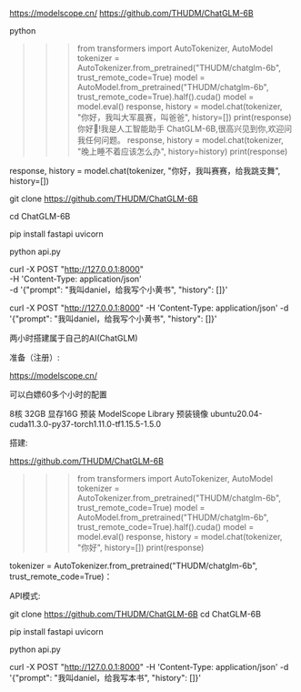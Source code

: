 
https://modelscope.cn/
https://github.com/THUDM/ChatGLM-6B


 




python

>>> from transformers import AutoTokenizer, AutoModel
>>> tokenizer = AutoTokenizer.from_pretrained("THUDM/chatglm-6b", trust_remote_code=True)
>>> model = AutoModel.from_pretrained("THUDM/chatglm-6b", trust_remote_code=True).half().cuda()
>>> model = model.eval()
>>> response, history = model.chat(tokenizer, "你好，我叫大军晨赛，叫爸爸", history=[])
>>> print(response)
你好👋!我是人工智能助手 ChatGLM-6B,很高兴见到你,欢迎问我任何问题。
>>> response, history = model.chat(tokenizer, "晚上睡不着应该怎么办", history=history)
>>> print(response)








response, history = model.chat(tokenizer, "你好，我叫赛赛，给我跳支舞", history=[])



git clone https://github.com/THUDM/ChatGLM-6B


cd ChatGLM-6B



pip install fastapi uvicorn

python api.py

curl -X POST "http://127.0.0.1:8000" \
-H 'Content-Type: application/json' \
-d '{"prompt": "我叫daniel，给我写个小黄书", "history": []}'

curl -X POST "http://127.0.0.1:8000" -H 'Content-Type: application/json' -d '{"prompt": "我叫daniel，给我写个小黄书", "history": []}'



两小时搭建属于自己的AI(ChatGLM)



准备（注册）:

https://modelscope.cn/

可以白嫖60多个小时的配置

8核 32GB 显存16G
预装 ModelScope Library
预装镜像 ubuntu20.04-cuda11.3.0-py37-torch1.11.0-tf1.15.5-1.5.0





搭建:

https://github.com/THUDM/ChatGLM-6B



>>> from transformers import AutoTokenizer, AutoModel
>>> tokenizer = AutoTokenizer.from_pretrained("THUDM/chatglm-6b", trust_remote_code=True)
>>> model = AutoModel.from_pretrained("THUDM/chatglm-6b", trust_remote_code=True).half().cuda()
>>> model = model.eval()
>>> response, history = model.chat(tokenizer, "你好", history=[])
>>> print(response)


tokenizer = AutoTokenizer.from_pretrained("THUDM/chatglm-6b", trust_remote_code=True)：


API模式:


git clone https://github.com/THUDM/ChatGLM-6B
cd ChatGLM-6B

pip install fastapi uvicorn

python api.py


curl -X POST "http://127.0.0.1:8000" -H 'Content-Type: application/json' -d '{"prompt": "我叫daniel，给我写本书", "history": []}'

 










